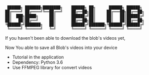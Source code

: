 ```
 ██████╗ ███████╗████████╗    ██████╗ ██╗      ██████╗ ██████╗ 
██╔════╝ ██╔════╝╚══██╔══╝    ██╔══██╗██║     ██╔═══██╗██╔══██╗
██║  ███╗█████╗     ██║       ██████╔╝██║     ██║   ██║██████╔╝
██║   ██║██╔══╝     ██║       ██╔══██╗██║     ██║   ██║██╔══██╗
╚██████╔╝███████╗   ██║       ██████╔╝███████╗╚██████╔╝██████╔╝
 ╚═════╝ ╚══════╝   ╚═╝       ╚═════╝ ╚══════╝ ╚═════╝ ╚═════╝ 
```

If you haven't been able to download the blob's videos yet,


Now
 You able to save all Blob's videos into your device
   * Tutorial in the application
   * Dependency: Python 3.6
   * Use FFMPEG library for convert videos
